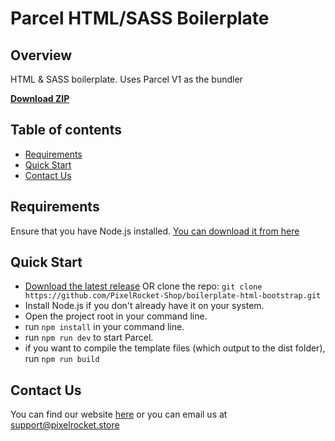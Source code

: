 # Parcel HTML/SASS Boilerplate

## Overview
HTML & SASS boilerplate. Uses Parcel V1 as the bundler

<strong><a href="https://github.com/PixelRocket-Shop/boilerplate-html-bootstrap/archive/main.zip">Download ZIP</a></strong>

## Table of contents

- [Requirements](#requirements)
- [Quick Start](#quick-start)
- [Contact Us](#contact-us)


## Requirements
Ensure that you have Node.js installed. [You can download it from here](https://nodejs.org/en/download/)


## Quick Start
- [Download the latest release](https://github.com/PixelRocket-Shop/boilerplate-html-bootstrap/archive/main.zip) OR clone the repo: `git clone https://github.com/PixelRocket-Shop/boilerplate-html-bootstrap.git`
- Install Node.js if you don't already have it on your system.
- Open the project root in your command line.
- run `npm install` in your command line.
- run `npm run dev` to start Parcel.
- if you want to compile the template files (which output to the dist folder), run `npm run build`


## Contact Us
You can find our website [here](https://www.pixelrocket.store) or you can email us at support@pixelrocket.store